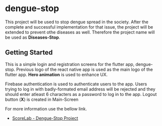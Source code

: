 # dengue-stop

This project will be used to stop dengue spread in the society. After the complete and successful implementation for that issue, the project will be extended to prevent othe diseases as well. Therefore the project name will be used as **Diseases-Stop**. 

## Getting Started

This is a simple login and registration screens for the flutter app, dengue-stop. Previous logo of the react native app is used as the main logo of the flutter app. **Hero animation** is used to enhance UX.

Firebase authentication is used to authenticate users to the app. Users trying to log in with badly-formated email address will be rejected and they should enter atleast 6 characters as a password to log in to the app. Logout button (**X**) is created in Main-Screen

For more information use the bellow link.

- [ScoreLab - Dengue-Stop Project](https://github.com/scorelab/dengue-stop)
